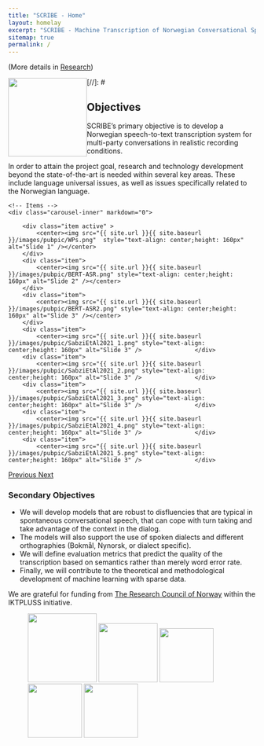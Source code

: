 ```yaml
---
title: "SCRIBE - Home"
layout: homelay
excerpt: "SCRIBE - Machine Transcription of Norwegian Conversational Speech"
sitemap: true
permalink: /
---
```



(More details in [Research](research))


[//]: # <img src="{{ site.url }}{{ site.baseurl }}/images/logopic/scribe.png" style="float: left;width: 160px"> 

## Objectives ##
SCRIBE’s primary objective is to develop a Norwegian speech-to-text transcription system for multi-party conversations in realistic recording conditions.

In order to attain the project goal, research and technology development beyond the state-of-the-art is needed within several key areas. These include language universal issues, as well as issues specifically related to the Norwegian language.


<div markdown="0" id="carousel" class="carousel slide" data-ride="carousel" data-interval="5000" data-pause="hover" >
    <!-- Menu -->
    <!--<ol class="carousel-indicators">
        <li data-target="#carousel" data-slide-to="0" class="active"></li>
        <li data-target="#carousel" data-slide-to="1"></li>
        <li data-target="#carousel" data-slide-to="2"></li>
        <li data-target="#carousel" data-slide-to="3"></li>
        <li data-target="#carousel" data-slide-to="4"></li>
        <li data-target="#carousel" data-slide-to="5"></li>
        <li data-target="#carousel" data-slide-to="6"></li>
        <li data-target="#carousel" data-slide-to="7"></li>
        <li data-target="#carousel" data-slide-to="8"></li>
    </ol> !-->

    <!-- Items -->
    <div class="carousel-inner" markdown="0">

        <div class="item active" >
            <center><img src="{{ site.url }}{{ site.baseurl }}/images/pubpic/WPs.png"  style="text-align: center;height: 160px" alt="Slide 1" /></center>
        </div>
        <div class="item">
            <center><img src="{{ site.url }}{{ site.baseurl }}/images/pubpic/BERT-ASR.png" style="text-align: center;height: 160px" alt="Slide 2" /></center>
        </div>
        <div class="item">
            <center><img src="{{ site.url }}{{ site.baseurl }}/images/pubpic/BERT-ASR2.png" style="text-align: center;height: 160px" alt="Slide 3" /></center>
        </div>
        <div class="item">
            <center><img src="{{ site.url }}{{ site.baseurl }}/images/pubpic/SabziEtAl2021_1.png" style="text-align: center;height: 160px" alt="Slide 3" />               </div>
        <div class="item">
            <center><img src="{{ site.url }}{{ site.baseurl }}/images/pubpic/SabziEtAl2021_2.png" style="text-align: center;height: 160px" alt="Slide 3" />               </div>
        <div class="item">
            <center><img src="{{ site.url }}{{ site.baseurl }}/images/pubpic/SabziEtAl2021_3.png" style="text-align: center;height: 160px" alt="Slide 3" />               </div>
        <div class="item">
            <center><img src="{{ site.url }}{{ site.baseurl }}/images/pubpic/SabziEtAl2021_4.png" style="text-align: center;height: 160px" alt="Slide 3" />               </div>
        <div class="item">
            <center><img src="{{ site.url }}{{ site.baseurl }}/images/pubpic/SabziEtAl2021_5.png" style="text-align: center;height: 160px" alt="Slide 3" />               </div>
</center>
        </div>
    </div>
  <a class="left carousel-control" href="#carousel" role="button" data-slide="prev">
    <span class="glyphicon glyphicon-chevron-left" aria-hidden="true"></span>
    <span class="sr-only">Previous</span>
  </a>
  <a class="right carousel-control" href="#carousel" role="button" data-slide="next">
    <span class="glyphicon glyphicon-chevron-right" aria-hidden="true"></span>
    <span class="sr-only">Next</span>
  </a>
</div>

### Secondary Objectives ###


- We will develop models that are robust to disfluencies that are typical in spontaneous conversational speech, that can cope with turn taking and take advantage of the context in the dialog.
- The models will also support the use of spoken dialects and different orthographies (Bokmål, Nynorsk, or dialect specific).
- We will define evaluation metrics that predict the quality of the transcription based on semantics rather than merely word error rate.
- Finally, we will contribute to the theoretical and methodological development of machine learning with sparse data.

We are grateful for funding from [The Research Council of Norway](href="https://www.forskningsradet.no/") within the IKTPLUSS initiative.

<figure class="fourth">
  <img src="{{ site.url }}{{ site.baseurl }}/images/logopic/ntnu.png" style="width: 140px">
  <img src="{{ site.url }}{{ site.baseurl }}/images/logopic/ailab.png" style="width: 120px">
  <img src="{{ site.url }}{{ site.baseurl }}/images/logopic/nrk.png" style="width: 110px">
  <img src="{{ site.url }}{{ site.baseurl }}/images/logopic/nb.png" style="width: 110px">
  <img src="{{ site.url }}{{ site.baseurl }}/images/logopic/telenor.png" style="width: 110px">
</figure>
